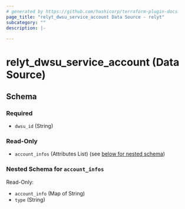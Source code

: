 ```yaml
---
# generated by https://github.com/hashicorp/terraform-plugin-docs
page_title: "relyt_dwsu_service_account Data Source - relyt"
subcategory: ""
description: |-
  
---
```


# relyt_dwsu_service_account (Data Source)





<!-- schema generated by tfplugindocs -->
## Schema

### Required

- `dwsu_id` (String)

### Read-Only

- `account_infos` (Attributes List) (see [below for nested schema](#nestedatt--account_infos))

<a id="nestedatt--account_infos"></a>
### Nested Schema for `account_infos`

Read-Only:

- `account_info` (Map of String)
- `type` (String)
